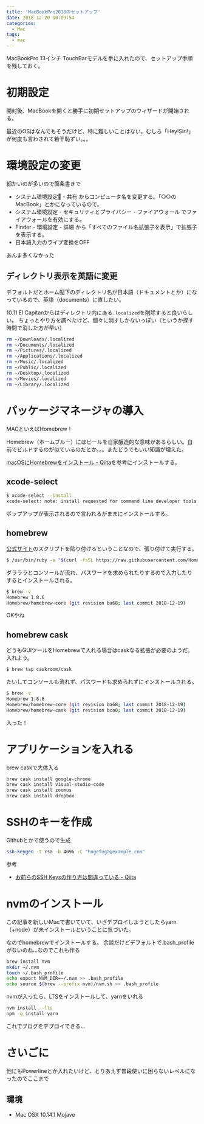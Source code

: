```yaml
---
title: 'MacBookPro2018のセットアップ'
date: 2018-12-20 10:09:54
categories:
  - Mac
tags:
  - mac
---
```


MacBookPro 13インチ TouchBarモデルを手に入れたので、セットアップ手順を残しておく。

<!-- more -->

# 初期設定

開封後、MacBookを開くと勝手に初期セットアップのウィザードが開始される。

最近のOSはなんでもそうだけど、特に難しいことはない。むしろ「Hey!Siri!」が何度も言わされて若干恥ずい。。。

# 環境設定の変更

細かいのが多いので箇条書きで

- システム環境設定 - 共有 からコンピュータ名を変更する。「○○のMacBook」とかになっているので。
- システム環境設定 - セキュリティとプライバシー - ファイアウォール でファイアウォールを有効にする。
- Finder - 環境設定 - 詳細 から「すべてのファイル名拡張子を表示」で拡張子を表示する。
- 日本語入力のライブ変換をOFF

あんま多くなかった

## ディレクトリ表示を英語に変更

デフォルトだとホーム配下のディレクトリ名が日本語（ドキュメントとか）になっているので、英語（documents）に直したい。

10.11 El Capitanからはディレクトリ内にある`.localized`を削除すると良いらしい。
ちょっとやり方を調べたけど、個々に消すしかないっぽい（というか探す時間で消した方が早い）

```bash
rm ~/Downloads/.localized
rm ~/Documents/.localized
rm ~/Pictures/.localized
rm ~/Applications/.localized
rm ~/Music/.localized
rm ~/Public/.localized
rm ~/Desktop/.localized
rm ~/Movies/.localized
rm ~/Library/.localized
```

# パッケージマネージャの導入

MACといえばHomebrew！

Homebrew（ホームブルー）にはビールを自家醸造的な意味があるらしい。自前でビルドするのが似ているのだとか。。。またどうでもいい知識が増えた。

[macOSにHomebrewをインストール - Qiita](https://qiita.com/pypypyo14/items/4bf3b8bd511b6e93c9f9)を参考にインストールする。

## xcode-select

```bash
$ xcode-select --install
xcode-select: note: install requested for command line developer tools
```

ポップアップが表示されるので言われるがままにインストールする。

## homebrew

[公式サイト](https://brew.sh/index_ja.html)のスクリプトを貼り付けろということなので、張り付けて実行する。

```bash
$ /usr/bin/ruby -e "$(curl -fsSL https://raw.githubusercontent.com/Homebrew/install/master/install)"
```

ダラララとコンソールが流れ、パスワードを求められたりするので入力したりするとインストールされる。

```bash
$ brew -v
Homebrew 1.8.6
Homebrew/homebrew-core (git revision ba68; last commit 2018-12-19)
```

OKやね

## homebrew cask

どうもGUIツールをHomebrewで入れる場合はcaskなる拡張が必要のようだ。入れよう。

```bash
$ brew tap caskroom/cask
```

たいしてコンソールも流れず、パスワードも求められずにインストールされる。

```bash
$ brew -v
Homebrew 1.8.6
Homebrew/homebrew-core (git revision ba68; last commit 2018-12-19)
Homebrew/homebrew-cask (git revision bca0; last commit 2018-12-19)
```

入った！

# アプリケーションを入れる

brew caskで大体入る

```bash
brew cask install google-chrome
brew cask install visual-studio-code
brew cask install zoomus
brew cask install dropbox
```

# SSHのキーを作成

Githubとかで使うので生成

```bash
ssh-keygen -t rsa -b 4096 -C "hogefuga@example.com"
```

参考

- [お前らのSSH Keysの作り方は間違っている - Qiita](https://qiita.com/suthio/items/2760e4cff0e185fe2db9)

# nvmのインストール

この記事を新しいMacで書いていて、いざデプロイしようとしたらyarn（+node）が未インストールということに気づいた。

なのでhomebrewでインストールする。
余談だけどデフォルトで.bash_profileがないのね…なのでこれも作る

```bash
brew install nvm
mkdir ~/.nvm
touch ~/.bash_profile
echo export NVM_DIR=~/.nvm >> .bash_profile
echo source $(brew --prefix nvm)/nvm.sh >> .bash_profile
```

nvmが入ったら、LTSをインストールして、yarnをいれる

```bash
nvm install --lts
npm -g install yarn
```

これでブログをデプロイできる…

# さいごに

他にもPowerlineとか入れたいけど、とりあえず普段使いに困らないレベルになったのでここまで

## 環境

- Mac OSX 10.14.1 Mojave
